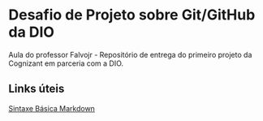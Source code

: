# Desafio de Projeto sobre Git/GitHub da DIO
Aula do professor Falvojr -  Repositório de entrega do primeiro projeto da Cognizant em parceria com a DIO.
## Links úteis

[Sintaxe Básica Markdown](https://www.markdownguide.org/basic-syntax/)

